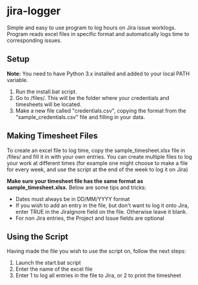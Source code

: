 # jira-logger

Simple and easy to use program to log hours on Jira issue worklogs. Program reads excel files in specific format and automatically logs 
time to corresponding issues.

## Setup

**Note:** You need to have Python 3.x installed and added to your local PATH variable.

1. Run the install.bat script. 
2. Go to /files/. This will be the folder where your credentials and timesheets will be located.
3. Make a new file called "credentials.csv", copying the format from the "sample_credentials.csv" file and filling in your data.

## Making Timesheet Files

To create an excel file to log time, copy the sample_timesheet.xlsx file in /files/ and fill it in with your own entries. 
You can create multiple files to log your work at different times (for example one might choose to make a file for every 
week, and use the script at the end of the week to log it on Jira)

**Make sure your timesheet file has the same format as sample_timesheet.xlsx.** Below are some tips and tricks:

- Dates must always be in DD/MM/YYYY format
- If you wish to add an entry in the file, but don't want to log it onto Jira, enter TRUE in the JiraIgnore field on the 
file. Otherwise leave it blank.
- For non Jira entries, the Project and Issue fields are optional

## Using the Script

Having made the file you wish to use the script on, follow the next steps:
1. Launch the start.bat script
2. Enter the name of the excel file
3. Enter 1 to log all entries in the file to Jira, or 2 to print the timesheet
